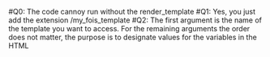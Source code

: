 #Q0: The code cannoy run without the render_template
#Q1: Yes, you just add the extension /my_fois_template
#Q2: The first argument is the name of the template you want to access. 
     For the remaining arguments the order does not matter, the purpose is to designate values for the variables in the HTML